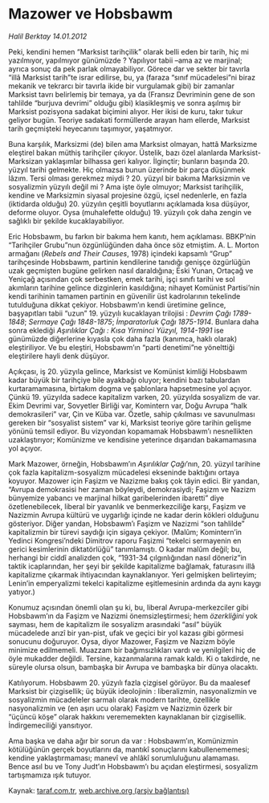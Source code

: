 # Mazower ve Hobsbawm 

*Halil Berktay 14.01.2012*

<div class="yazi"><p>Peki, kendini hemen “Marksist tarihçilik” olarak belli eden bir tarih, hiç mi yazılmıyor, yapılmıyor günümüzde ? Yapılıyor tabii –ama az ve marjinal; ayrıca sonuç da pek parlak olmayabiliyor. Görece dar ve sekter bir tavırla “illâ Marksist tarih”te israr edilirse, bu, ya (faraza “sınıf mücadelesi”ni biraz mekanik ve tekrarcı bir tavırla ikide bir vurgulamak gibi) bir zamanlar Marksist tavrı belirlemiş bir temaya, ya da (Fransız Devriminin gene de son tahlilde “burjuva devrimi” olduğu gibi) klasikleşmiş ve sonra aşılmış bir Marksist pozisyona sadakat biçimini alıyor. Her ikisi de kuru, takır tukur geliyor bugün. Teoriye sadakati formüllerde arayan ham ellerde, Marksist tarih geçmişteki heyecanını taşımıyor, yaşatmıyor. </p>
<p>Buna karşılık, Marksizmi (de) bilen ama Marksist olmayan, hattâ Marksizme eleştirel bakan müthiş tarihçiler çıkıyor. Üstelik, bazı özel alanlarda Marksist-Marksizan yaklaşımlar bilhassa geri kalıyor. İlginçtir; bunların başında 20. yüzyıl tarihi gelmekte. Hiç olmazsa bunun üzerinde bir parça düşünmek lâzım. Tersi olması gerekmez miydi ? 20. yüzyıl bir bakıma Marksizmin ve sosyalizmin yüzyılı değil mi ? Ama işte öyle olmuyor; Marksist tarihçilik, kendine ve Marksizmin siyasal projesine özgü, içsel nedenlerle, en fazla (iktidarda olduğu) 20. yüzyılın çeşitli boyutlarını açıklamada kısa düşüyor, deforme oluyor. Oysa (muhalefette olduğu) 19. yüzyılı çok daha zengin ve sağlıklı bir şekilde kucaklayabiliyor.</p>
<p>Eric Hobsbawm, bu farkın bir bakıma hem kanıtı, hem açıklaması. BBKP’nin “Tarihçiler Grubu”nun özgünlüğünden daha önce söz etmiştim. A. L. Morton armağanı (<i>Rebels and Their Causes</i>, 1978) içindeki kapsamlı “Grup” tarihçesinde Hobsbawm, partinin kendilerine tanıdığı genişçe özgürlüğün uzak geçmişten bugüne gelirken nasıl daraldığına; Eski Yunan, Ortaçağ ve Yeniçağ açısından çok serbestken, emek tarihi, işçi sınıfı tarihi ve sol akımların tarihine gelince dizginlerin kasıldığına; nihayet Komünist Partisi’nin kendi tarihinin tamamen partinin en güvenilir üst kadrolarının tekelinde tutulduğuna dikkat çekiyor. Hobsbawm’ın kendi üretimine gelince, başyapıtları tabii “uzun” 19. yüzyılı kucaklayan trilojisi : <i>Devrim Çağı 1789-1848</i>; <i>Sermaye Çağı 1848-1875</i>; <i>İmparatorluk Çağı 1875-1914</i>. Bunlara daha sonra eklediği <i>Aşırılıklar Çağı : Kısa Yirminci Yüzyıl, 1914-1991</i> ise günümüzde diğerlerine kıyasla çok daha fazla (kanımca, haklı olarak) eleştiriliyor. Ve bu eleştiri, Hobsbawm’ın “parti denetimi”ne yönelttiği eleştirilere hayli denk düşüyor.</p>
<p>Açıkçası, iş 20. yüzyıla gelince, Marksist ve Komünist kimliği Hobsbawm kadar büyük bir tarihçiye bile ayakbağı oluyor; kendini bazı tabulardan kurtaramamasına, birtakım dogma ve şablonlara hapsetmesine yol açıyor. Çünkü 19. yüzyılda sadece kapitalizm varken, 20. yüzyılda sosyalizm de var. Ekim Devrimi var, Sovyetler Birliği var, Komintern var, Doğu Avrupa “halk demokrasileri” var, Çin ve Küba var. Özetle, sahip çıkılması ve savunulması gereken bir “sosyalist sistem” var ki, Marksist teoriye göre tarihin gelişme yönünü temsil ediyor. Bu vizyondan kopamamak Hobsbawm’ı nesnellikten uzaklaştırıyor; Komünizme ve kendisine yeterince dışarıdan bakamamasına yol açıyor. </p>
<p>Mark Mazower, örneğin, Hobsbawm’ın <i>Aşırılıklar Çağı</i>’nın, 20. yüzyıl tarihine çok fazla kapitalizm-sosyalizm mücadelesi ekseninde baktığını ortaya koyuyor. Mazower için Faşizm ve Nazizme bakış çok tâyin edici. Bir yandan, “Avrupa demokrasisi her zaman böyleydi, demokrasiydi; Faşizm ve Nazizm bünyemize yabancı ve marjinal hilkat garibelerinden ibaretti” diye özetlenebilecek, liberal bir yavanlık ve benmerkezciliğe karşı, Faşizm ve Nazizmin Avrupa kültürü ve uygarlığı içinde ne kadar derin kökleri olduğunu gösteriyor. Diğer yandan, Hobsbawm’ı Faşizm ve Nazizmi “son tahlilde” kapitalizmin bir türevi saydığı için sigaya çekiyor. (Malûm; Komintern’in Yedinci Kongresi’ndeki Dimitrov raporu Faşizmi “tekelci sermayenin en gerici kesimlerinin diktatörlüğü” tanımlamıştı. O kadar malûm değil; bu, herhangi bir ciddî analizden çok, “1931-34 çılgınlığından nasıl döneriz”in taktik icaplarından, her şeyi bir şekilde kapitalizme bağlamak, faturasını illâ kapitalizme çıkarmak ihtiyacından kaynaklanıyor. Yeri gelmişken belirteyim; Lenin’in emperyalizmi tekelci kapitalizme eşitlemesinin ardında da aynı kaygı yatıyor.)</p>
<p>Konumuz açısından önemli olan şu ki, bu, liberal Avrupa-merkezciler gibi Hobsbawm’ın da Faşizm ve Nazizmi önemsizleştirmesi; hem <i>özerkliğini</i> yok sayması, hem de kapitalizm ile sosyalizm arasındaki “asıl” büyük mücadelede arızî bir yan-pist, ufak ve geçici bir yol kazası gibi görmesi sonucunu doğuruyor. Oysa, diyor Mazower, Faşizm ve Nazizm böyle minimize edilmemeli. Muazzam bir bağımsızlıkları vardı ve yenilgileri hiç de öyle mukadder değildi. Tersine, kazanmalarına ramak kaldı. Ki o takdirde, ne süreyle olursa olsun, bambaşka bir Avrupa ve bambaşka bir dünya olacaktı.</p>
<p>Katılıyorum. Hobsbawm 20. yüzyılı fazla çizgisel görüyor. Bu da maalesef Marksist bir çizgisellik; üç büyük ideolojinin : liberalizmin, nasyonalizmin ve sosyalizmin mücadeleler sarmalı olarak modern tarihte, özellikle nasyonalizmin ve (en aşırı ucu olarak) Faşizm ve Nazizmin özerk bir “üçüncü köşe” olarak hakkını verememekten kaynaklanan bir çizgisellik. İndirgemeciliği yansıtıyor.</p>
<p>Ama başka ve daha ağır bir sorun da var : Hobsbawm’ın, Komünizmin kötülüğünün gerçek boyutlarını da, mantıkî sonuçlarını kabullenememesi; kendine yaklaştırmaması; manevî ve ahlâkî sorumluluğunu alamaması. Bence asıl bu ve Tony Judt’ın Hobsbawm’ı bu açıdan eleştirmesi, sosyalizm tartışmamıza ışık tutuyor.</p>
</div>

Kaynak: [taraf.com.tr](http://www.taraf.com.tr/halil-berktay/makale-mazower-ve-hobsbawm.htm), [web.archive.org (arşiv bağlantısı)](http://web.archive.org/web/20131022122627/http://www.taraf.com.tr/halil-berktay/makale-mazower-ve-hobsbawm.htm)
